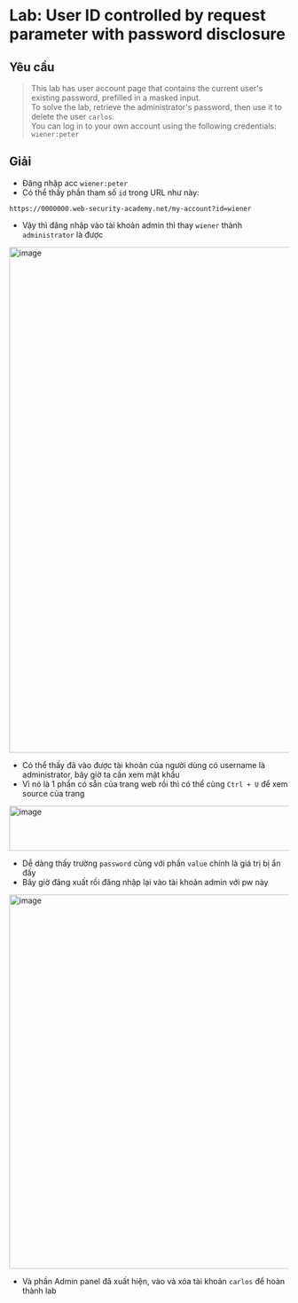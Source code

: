 # Lab: User ID controlled by request parameter with password disclosure

## Yêu cầu
>  This lab has user account page that contains the current user's existing password, prefilled in a masked input. <br>
> To solve the lab, retrieve the administrator's password, then use it to delete the user `carlos`. <br>
> You can log in to your own account using the following credentials: `wiener:peter`

## Giải
- Đăng nhập acc `wiener:peter`
- Có thể thấy phần tham số `id` trong URL như này:
```
https://0000000.web-security-academy.net/my-account?id=wiener
```
- Vậy thì đăng nhập vào tài khoản admin thì thay `wiener` thành `administrator` là được
<img width="957" height="912" alt="image" src="https://github.com/user-attachments/assets/2d412166-e9ef-4427-be21-8d20b8da9d6e" />

- Có thể thấy đã vào được tài khoản của người dùng có username là administrator, bây giờ ta cần xem mật khẩu
- Vì nó là 1 phần có sẵn của trang web rồi thì có thể cùng `Ctrl + U` để xem source của trang
<img width="805" height="81" alt="image" src="https://github.com/user-attachments/assets/371b24cf-f490-4d31-b886-f977a3c392dd" />

- Dễ dàng thấy trường `password` cùng với phần `value` chính là giá trị bị ẩn đấy
- Bây giờ đăng xuất rồi đăng nhập lại vào tài khoản admin với pw này
<img width="957" height="675" alt="image" src="https://github.com/user-attachments/assets/fc0d31e6-e75a-452d-8419-9c5e514ba03f" />

- Và phần Admin panel đã xuất hiện, vào và xóa tài khoản `carlos` để hoàn thành lab
